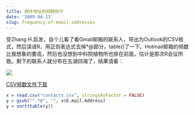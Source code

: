 ```yaml
---
title: 邮件地址的频数统计
date: '2009-04-13'
slug: frequency-of-email-addresses
---
```


受Zhang H.启发，自个儿看了看Gmail邮箱的联系人，导出为Outlook的CSV格式，然后读进R，用正则表达式去掉*@部分，table()了一下。Hotmail邮箱的频数比我想象的要高，然后也没想到中科院植物所也排在前面，估计是那次R会议所致。剩下的联系人就分布在五湖四海了，结果请看：

![](http://i.imgur.com/g6Bh4XF.png)

[CSV频数文件下载](https://github.com/yihui/yihui.github.com/releases/download/latest/email-frequency.csv)

```r
x = read.csv("contacts.csv", stringsAsFactor = FALSE)
y = gsub("^.*@", "", x$E.mail.Address)
y = sort(table(y))
```
